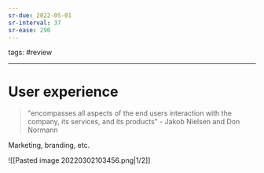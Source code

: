 ```yaml
---
sr-due: 2022-05-01
sr-interval: 37
sr-ease: 290
---
```


 tags: #review

---
# User experience
> "encompasses all aspects of the end users interaction with the company, its services, and its products" - Jakob Nielsen and Don Normann

Marketing, branding, etc.

![[Pasted image 20220302103456.png|1/2]]

